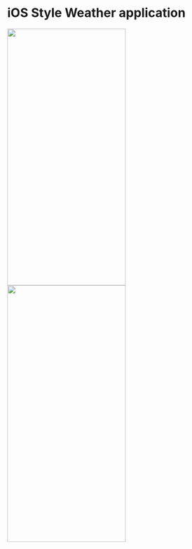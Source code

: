 # iOS Style Weather application

<img src="https://i.ibb.co/Jp3NksB/weather1.png" width="270" height="585"/>  <img src="https://i.ibb.co/Xz1dcvY/weather2.png" width="270" height="585"/>
